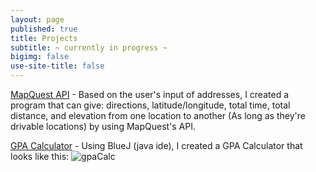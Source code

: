 ```yaml
---
layout: page
published: true
title: Projects
subtitle: ~ currently in progress ~
bigimg: false
use-site-title: false
---
```

[MapQuest API](https://github.com/sssandan/findyourway) - Based on the user's input of addresses, I created a program that can give: directions, latitude/longitude, total time, total distance, and elevation from one location to another (As long as they're drivable locations) by using MapQuest's API.

[GPA Calculator](https://github.com/sssandan/GPA-Calculator) - Using BlueJ (java ide), I created a GPA Calculator that looks like this: 
![gpaCalc](https://i.ibb.co/L9Sj5kG/screenshot-Of-GPACalc.png)